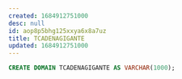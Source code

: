 ```yaml
---
created: 1684912751000
desc: null
id: aop8p5bhg125xxya6x8a7uz
title: TCADENAGIGANTE
updated: 1684912751000
---
```


```sql
CREATE DOMAIN TCADENAGIGANTE AS VARCHAR(1000);
```